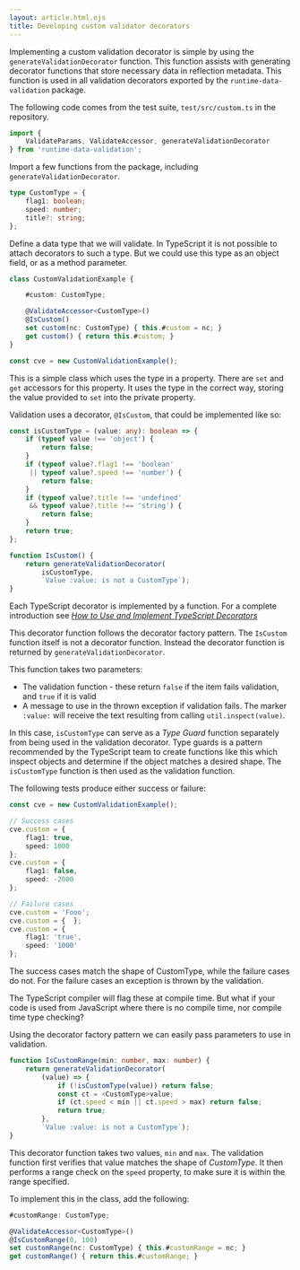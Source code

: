 ```yaml
---
layout: article.html.ejs
title: Developing custom validator decorators
---
```


Implementing a custom validation decorator is simple by using the `generateValidationDecorator` function.  This function assists with generating decorator functions that store necessary data in reflection metadata.  This function is used in all validation decorators exported by the `runtime-data-validation` package.

The following code comes from the test suite, `test/src/custom.ts` in the repository.

```ts
import {
    ValidateParams, ValidateAccessor, generateValidationDecorator
} from 'runtime-data-validation';
```

Import a few functions from the package, including `generateValidationDecorator`.

```ts
type CustomType = {
    flag1: boolean;
    speed: number;
    title?: string;
};
```

Define a data type that we will validate.  In TypeScript it is not possible to attach decorators to such a type.  But we could use this type as an object field, or as a method parameter.

```ts
class CustomValidationExample {

    #custom: CustomType;

    @ValidateAccessor<CustomType>()
    @IsCustom()
    set custom(nc: CustomType) { this.#custom = nc; }
    get custom() { return this.#custom; }
}

const cve = new CustomValidationExample();
```

This is a simple class which uses the type in a property.  There are `set` and `get` accessors for this property.  It uses the type in the correct way, storing the value provided to `set` into the private property.

Validation uses a decorator, `@IsCustom`, that could be implemented like so:

```ts
const isCustomType = (value: any): boolean => {
    if (typeof value !== 'object') {
        return false;
    }
    if (typeof value?.flag1 !== 'boolean'
     || typeof value?.speed !== 'number') {
        return false;
    }
    if (typeof value?.title !== 'undefined'
     && typeof value?.title !== 'string') {
        return false;
    }
    return true;
};

function IsCustom() {
    return generateValidationDecorator(
        isCustomType,
        `Value :value: is not a CustomType`);
}
```

Each TypeScript decorator is implemented by a function.  For a complete introduction see [_How to Use and Implement TypeScript Decorators_](https://javascript.plainenglish.io/deep-introduction-to-using-and-implementing-typescript-decorators-a9e876ad0d43)

This decorator function follows the decorator factory pattern.  The `IsCustom` function itself is not a decorator function.  Instead the decorator function is returned by `generateValidationDecorator`.

This function takes two parameters:

* The validation function - these return `false` if the item fails validation, and `true` if it is valid
* A message to use in the thrown exception if validation fails.  The marker `:value:` will receive the text resulting from calling `util.inspect(value)`.

In this case, `isCustomType` can serve as a _Type Guard_ function separately from being used in the validation decorator.  Type guards is a pattern recommended by the TypeScript team to create functions like this which inspect objects and determine if the object matches a desired shape.  The `isCustomType` function is then used as the validation function.

The following tests produce either success or failure:

```ts
const cve = new CustomValidationExample();

// Success cases
cve.custom = {
    flag1: true,
    speed: 1000
};
cve.custom = {
    flag1: false,
    speed: -2000
};

// Failure cases
cve.custom = 'Fooo';
cve.custom = {  };
cve.custom = {
    flag1: 'true',
    speed: '1000'
};
```

The success cases match the shape of CustomType, while the failure cases do not.  For the failure cases an exception is thrown by the validation.

The TypeScript compiler will flag these at compile time.  But what if your code is used from JavaScript where there is no compile time, nor compile time type checking?

Using the decorator factory pattern we can easily pass parameters to use in validation.

```ts
function IsCustomRange(min: number, max: number) {
    return generateValidationDecorator(
        (value) => {
            if (!isCustomType(value)) return false;
            const ct = <CustomType>value;
            if (ct.speed < min || ct.speed > max) return false;
            return true;
        },
        `Value :value: is not a CustomType`);
}
```

This decorator function takes two values, `min` and `max`.  The validation function first verifies that value matches the shape of _CustomType_.  It then performs a range check on the `speed` property, to make sure it is within the range specified.

To implement this in the class, add the following:

```ts
#customRange: CustomType;

@ValidateAccessor<CustomType>()
@IsCustomRange(0, 100)
set customRange(nc: CustomType) { this.#customRange = nc; }
get customRange() { return this.#customRange; }
```

